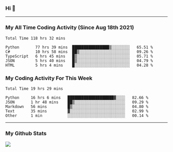 ### Hi 🙂

---

### My All Time Coding Activity (Since Aug 18th 2021)
<!--START_SECTION:waka-all-->
```text
Total Time 118 hrs 32 mins

Python       77 hrs 39 mins  ████████████████▒░░░░░░░░   65.51 % 
C#           10 hrs 58 mins  ██▒░░░░░░░░░░░░░░░░░░░░░░   09.26 % 
TypeScript   6 hrs 45 mins   █▒░░░░░░░░░░░░░░░░░░░░░░░   05.71 % 
JSON         5 hrs 40 mins   █▒░░░░░░░░░░░░░░░░░░░░░░░   04.79 % 
HTML         5 hrs 4 mins    █░░░░░░░░░░░░░░░░░░░░░░░░   04.28 % 
```
<!--END_SECTION:waka-all-->

### My Coding Activity For This Week
<!--START_SECTION:waka-week-->
```text
Total Time 19 hrs 29 mins

Python     16 hrs 6 mins   ████████████████████▓░░░░   82.66 % 
JSON       1 hr 48 mins    ██▒░░░░░░░░░░░░░░░░░░░░░░   09.29 % 
Markdown   56 mins         █▒░░░░░░░░░░░░░░░░░░░░░░░   04.80 % 
Text       35 mins         ▓░░░░░░░░░░░░░░░░░░░░░░░░   02.99 % 
Other      1 min           ░░░░░░░░░░░░░░░░░░░░░░░░░   00.14 % 
```
<!--END_SECTION:waka-week-->

---

### My Github Stats
[![](https://github-readme-stats.vercel.app/api?username=eroxl&count_private=true&show_icons=true&include_all_commits=true&theme=onedark)](https://github.com/Eroxl)
